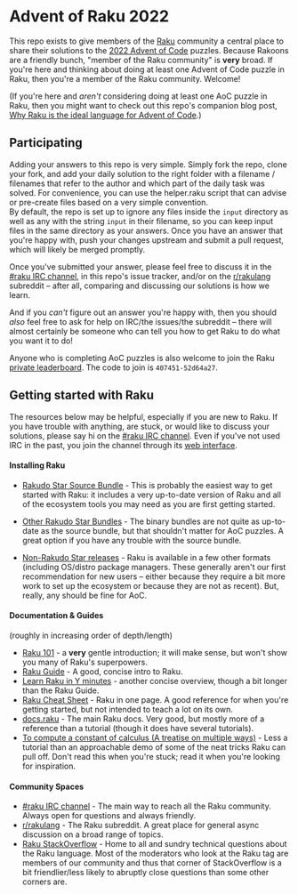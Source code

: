 # Advent of Raku 2022

This repo exists to give members of the [Raku](https://raku.org/) community a central
place to share their solutions to the [2022 Advent of Code](https://adventofcode.com/2022)
puzzles.  Because Rakoons are a friendly bunch, "member of the Raku community" is **very**
broad.  If you're here and thinking about doing at least one Advent of Code puzzle in
Raku, then you're a member of the Raku community.  Welcome!

(If you're here and _aren't_ considering doing at least one AoC puzzle in Raku, then you
might want to check out this repo's companion blog post, [Why Raku is the ideal language
for Advent of
Code](https://raku-advent.blog/2020/12/01/day-1-why-raku-is-ideal-for-advent-of-code/).)

## Participating

Adding your answers to this repo is very simple.  Simply fork the repo, clone your fork,
and add your daily solution to the right folder with a filename / filenames that refer to the author
and which part of the daily task was solved. For convenience, you can use the helper.raku
script that can advise or pre-create files based on a very simple convention.  
By default, the repo is set up to ignore any files inside the `input` directory as well as any 
with the string `input` in their filename, so you can keep input files in the same directory as
your answers.  Once you have an answer that you're happy with, push your changes upstream
and submit a pull request, which will likely be merged promptly.

Once you've submitted your answer, please feel free to discuss it in the [#raku IRC
channel](https://raku.org/community/irc), in this repo's issue tracker, and/or on the
[r/rakulang](https://www.reddit.com/r/rakulang/) subreddit – after all, comparing and
discussing our solutions is how we learn.

And if you _can't_ figure out an answer you're happy with, then you should _also_ feel
free to ask for help on IRC/the issues/the subreddit – there will almost certainly be
someone who can tell you how to get Raku to do what you want it to do!

Anyone who is completing AoC puzzles is also welcome to join the Raku [private
leaderboard](https://adventofcode.com/2020/leaderboard/private).  The code to join is
`407451-52d64a27`. 

## Getting started with Raku

The resources below may be helpful, especially if you are new to Raku.  If you have
trouble with anything, are stuck, or would like to discuss your solutions, please say hi
on the [#raku IRC channel](https://raku.org/community/irc).  Even if you've not used IRC
in the past, you join the channel through its [web
interface](https://webchat.freenode.net/#raku).

#### Installing Raku

* [Rakudo Star Source Bundle](https://rakudo.org/star/source) - This is probably the
  easiest way to get started with Raku: it includes a very up-to-date version of Raku and
  all of the ecosystem tools you may need as you are first getting started.
  
* [Other Rakudo Star Bundles](https://rakudo.org/star) - The binary bundles are not quite
  as up-to-date as the source bundle, but that shouldn't matter for AoC puzzles.  A great
  option if you have any trouble with the source bundle.
  
* [Non-Rakudo Star releases](https://rakudo.org/downloads) - Raku is available in a few
  other formats (including OS/distro package managers.  These generally aren't our first
  recommendation for new users – either because they require a bit more work to set up the
  ecosystem or because they are not as recent).  But, really, any should be fine for AoC.
  

#### Documentation & Guides

(roughly in increasing order of depth/length)

* [Raku 101](https://docs.raku.org/language/101-basics) - a **very** gentle introduction;
  it will make sense, but won't show you many of Raku's superpowers.
* [Raku Guide](https://raku.guide/) - A good, concise intro to Raku.
* [Learn Raku in Y minutes](https://learnxinyminutes.com/docs/raku/) - another concise
  overview, though a bit longer than the Raku Guide.
* [Raku Cheat
  Sheet](https://raw.githubusercontent.com/Raku/mu/master/docs/Perl6/Cheatsheet/cheatsheet.txt) -
  Raku in one page.  A good reference for when you're getting started, but not intended to
  teach a lot on its own.
* [docs.raku](https://docs.raku.org/) - The main Raku docs.  Very good, but mostly more of
  a reference than a tutorial (though it does have several tutorials).
* [To compute a constant of calculus (A treatise on multiple
  ways)](http://blogs.perl.org/users/damian_conway/2019/09/to-compute-a-constant-of-calculusa-treatise-on-multiple-ways.html) -
  Less a tutorial than an approachable demo of some of the neat tricks Raku can pull off.
  Don't read this when you're stuck; read it when you're looking for inspiration.
  
#### Community Spaces

* [#raku IRC channel](https://raku.org/community/irc) - The main way to reach all
  the Raku community.  Always open for questions and always friendly.
* [r/rakulang](https://www.reddit.com/r/rakulang/) - The Raku subreddit.  A great place
  for general async discussion on a broad range of topics.
* [Raku StackOverflow](https://stackoverflow.com/questions/tagged/raku) - Home to all and
  sundry technical questions about the Raku language.  Most of the moderators who look at
  the Raku tag are members of our community and thus that corner of StackOverflow is a bit
  friendlier/less likely to abruptly close questions than some other corners are.
